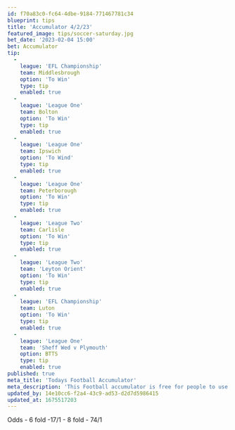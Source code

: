 ```yaml
---
id: f70a83c0-fc64-4dbe-9184-771467781c34
blueprint: tips
title: 'Accumulator 4/2/23'
featured_image: tips/soccer-saturday.jpg
bet_date: '2023-02-04 15:00'
bet: Accumulator
tip:
  -
    league: 'EFL Championship'
    team: Middlesbrough
    option: 'To Win'
    type: tip
    enabled: true
  -
    league: 'League One'
    team: Bolton
    option: 'To Win'
    type: tip
    enabled: true
  -
    league: 'League One'
    team: Ipswich
    option: 'To Wind'
    type: tip
    enabled: true
  -
    league: 'League One'
    team: Peterborough
    option: 'To Win'
    type: tip
    enabled: true
  -
    league: 'League Two'
    team: Carlisle
    option: 'To Win'
    type: tip
    enabled: true
  -
    league: 'League Two'
    team: 'Leyton Orient'
    option: 'To Win'
    type: tip
    enabled: true
  -
    league: 'EFL Championship'
    team: Luton
    option: 'To Win'
    type: tip
    enabled: true
  -
    league: 'League One'
    team: 'Sheff Wed v Plymouth'
    option: BTTS
    type: tip
    enabled: true
published: true
meta_title: 'Todays Football Accumulator'
meta_description: 'This Football accumulator is free for people to use who are looking for Football tips. UK football tips daily'
updated_by: 14e10cc6-f2a4-43c9-ad53-d2d7d5986415
updated_at: 1675517203
---
```

Odds - 6 fold -17/1 - 8 fold - 74/1